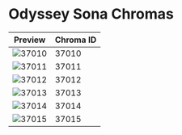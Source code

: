 # Odyssey Sona Chromas

| Preview | Chroma ID |
|---------|-----------|
| ![37010](https://raw.communitydragon.org/latest/plugins/rcp-be-lol-game-data/global/default/v1/champion-chroma-images/37/37010.png) | 37010 |
| ![37011](https://raw.communitydragon.org/latest/plugins/rcp-be-lol-game-data/global/default/v1/champion-chroma-images/37/37011.png) | 37011 |
| ![37012](https://raw.communitydragon.org/latest/plugins/rcp-be-lol-game-data/global/default/v1/champion-chroma-images/37/37012.png) | 37012 |
| ![37013](https://raw.communitydragon.org/latest/plugins/rcp-be-lol-game-data/global/default/v1/champion-chroma-images/37/37013.png) | 37013 |
| ![37014](https://raw.communitydragon.org/latest/plugins/rcp-be-lol-game-data/global/default/v1/champion-chroma-images/37/37014.png) | 37014 |
| ![37015](https://raw.communitydragon.org/latest/plugins/rcp-be-lol-game-data/global/default/v1/champion-chroma-images/37/37015.png) | 37015 |